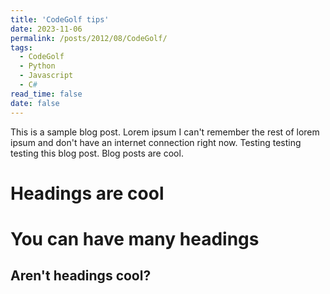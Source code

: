 ```yaml
---
title: 'CodeGolf tips'
date: 2023-11-06
permalink: /posts/2012/08/CodeGolf/
tags:
  - CodeGolf
  - Python
  - Javascript
  - C#
read_time: false
date: false
---
```


This is a sample blog post. Lorem ipsum I can't remember the rest of lorem ipsum and don't have an internet connection right now. Testing testing testing this blog post. Blog posts are cool.

Headings are cool
======

You can have many headings
======

Aren't headings cool?
------
